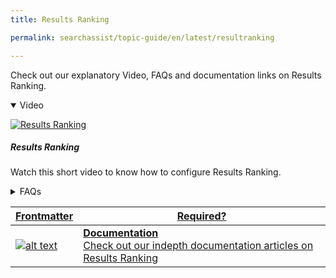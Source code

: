 ```yaml
---
title: Results Ranking

permalink: searchassist/topic-guide/en/latest/resultranking

---
```

<!--#### Topic Guide
###### Results Ranking-->

  Check out our explanatory Video, FAQs and documentation links on Results Ranking.

<details class="introduction-video" open>
  <summary>Video
  </summary>
  
   [![Results Ranking](images/VideoCoverImage.png)](https://player.vimeo.com/video/806076935?h=fa436a2924&badge=0&autopause=0&player_id=0&app_id=58479/embed)

  ##### Results Ranking 
  Watch this short video to know how to configure Results Ranking.

</details>

<details>
  <summary>FAQs
  </summary>

  <a class="doc-link" target="_blank" href="https://docs.kore.ai/searchassist/personalize-results/result-ranking/">
 
  What is Results Ranking ?

</a>

 <a class="doc-link" target="_blank" href="https://docs.kore.ai/searchassist/personalize-results/result-ranking/">
 
 How can you simulate your search Application?

</a>
 
  
<a class="doc-link" target="_blank" href="https://docs.kore.ai/searchassist/personalize-results/result-ranking/">

  How to customize my results?

</a>
  
  <a class="doc-link" target="_blank" href="https://docs.kore.ai/searchassist/personalize-results/result-ranking/">
 
  How to customize my results?

</a>


</details>


<a class="doc-link" target="_blank" href="https://docs.kore.ai/searchassist/personalize-results/result-ranking/">


| Frontmatter | Required? |
|-------------|-------------|
| ![alt text](images/SA_Documentation.svg "Title") | **Documentation**  <br /> Check out our indepth documentation articles on Results Ranking | 


</a>
